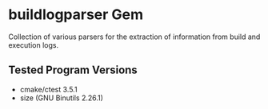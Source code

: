 # buildlogparser Gem

Collection of various parsers for the extraction of information from build and execution logs.

## Tested Program Versions 

* cmake/ctest 3.5.1
* size (GNU Binutils 2.26.1)
